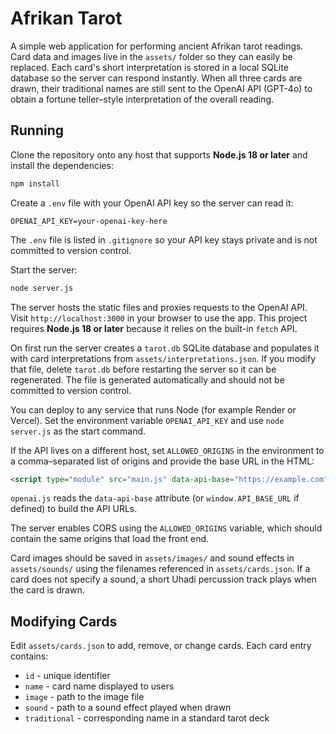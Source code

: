 # Afrikan Tarot

A simple web application for performing ancient Afrikan tarot readings. Card data and images live in the `assets/` folder so they can easily be replaced. Each card's short interpretation is stored in a local SQLite database so the server can respond instantly. When all three cards are drawn, their traditional names are still sent to the OpenAI API (GPT-4o) to obtain a fortune teller–style interpretation of the overall reading.

## Running

Clone the repository onto any host that supports **Node.js 18 or later** and install the dependencies:

```bash
npm install
```

Create a `.env` file with your OpenAI API key so the server can read it:

```env
OPENAI_API_KEY=your-openai-key-here
```

The `.env` file is listed in `.gitignore` so your API key stays private and is
not committed to version control.

Start the server:

```bash
node server.js
```

The server hosts the static files and proxies requests to the OpenAI API. Visit `http://localhost:3000` in your browser to use the app.
This project requires **Node.js 18 or later** because it relies on the built-in `fetch` API.

On first run the server creates a `tarot.db` SQLite database and populates it with card interpretations from `assets/interpretations.json`. If you modify that file, delete `tarot.db` before restarting the server so it can be regenerated.
The file is generated automatically and should not be committed to version control.

You can deploy to any service that runs Node (for example Render or Vercel). Set the environment variable `OPENAI_API_KEY` and use `node server.js` as the start command.

If the API lives on a different host, set `ALLOWED_ORIGINS` in the environment to a comma–separated list of origins and provide the base URL in the HTML:

```html
<script type="module" src="main.js" data-api-base="https://example.com"></script>
```

`openai.js` reads the `data-api-base` attribute (or `window.API_BASE_URL` if defined) to build the API URLs.

The server enables CORS using the `ALLOWED_ORIGINS` variable, which should contain the same origins that load the front end.

Card images should be saved in `assets/images/` and sound effects in `assets/sounds/` using the filenames referenced in `assets/cards.json`.
If a card does not specify a sound, a short Uhadi percussion track plays when the card is drawn.

## Modifying Cards

Edit `assets/cards.json` to add, remove, or change cards. Each card entry contains:

- `id` - unique identifier
- `name` - card name displayed to users
- `image` - path to the image file
- `sound` - path to a sound effect played when drawn
- `traditional` - corresponding name in a standard tarot deck
